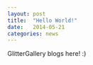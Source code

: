 ```yaml
---
layout: post
title:  "Hello World!"
date:   2014-05-21
categories: news
---
```

 
GlitterGallery blogs here! :)

